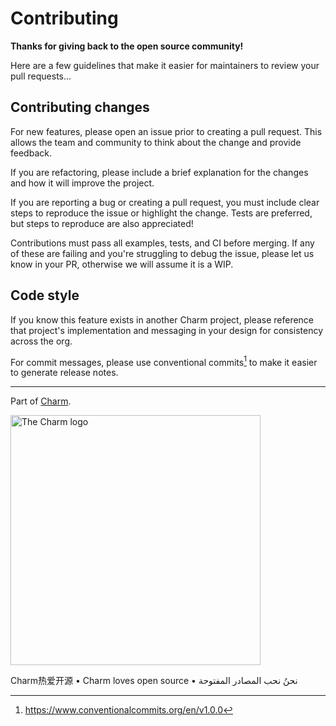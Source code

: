 # Contributing

**Thanks for giving back to the open source community!**

Here are a few guidelines that make it easier for maintainers to review your
pull requests...

## Contributing changes

For new features, please open an issue prior to creating a pull request. This
allows the team and community to think about the change and provide feedback.

If you are refactoring, please include a brief explanation for the changes and
how it will improve the project.

If you are reporting a bug or creating a pull request, you must include clear
steps to reproduce the issue or highlight the change. Tests are preferred, but
steps to reproduce are also appreciated!

Contributions must pass all examples, tests, and CI before merging. If any of
these are failing and you're struggling to debug the issue, please let us know
in your PR, otherwise we will assume it is a WIP.

## Code style

If you know this feature exists in another Charm project, please reference that
project's implementation and messaging in your design for consistency across the
org.

For commit messages, please use conventional commits[^1] to make it easier to
generate release notes.

[^1]: https://www.conventionalcommits.org/en/v1.0.0

---

Part of [Charm](https://charm.sh).

<a href="https://charm.sh/"><img alt="The Charm logo" src="https://stuff.charm.sh/charm-badge.jpg" width="400"></a>

Charm热爱开源 • Charm loves open source • نحنُ نحب المصادر المفتوحة
